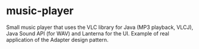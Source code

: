 # music-player
Small music player that uses the VLC library for Java (MP3 playback, VLCJ), Java Sound API (for WAV) and Lanterna for the UI. Example of real application of the Adapter design pattern.
